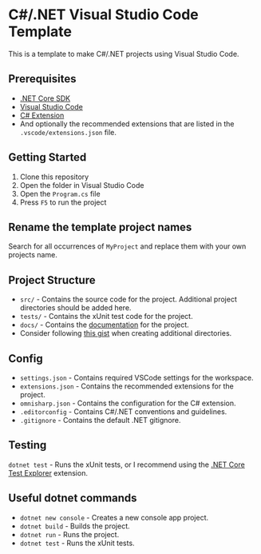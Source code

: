 # C#/.NET Visual Studio Code Template

This is a template to make C#/.NET projects using Visual Studio Code.

## Prerequisites

- [.NET Core SDK](https://dotnet.microsoft.com/download)
- [Visual Studio Code](https://code.visualstudio.com/)
- [C# Extension](https://marketplace.visualstudio.com/items?itemName=ms-dotnettools.csharp)
- And optionally the recommended extensions that are listed in the `.vscode/extensions.json` file.

## Getting Started

1. Clone this repository
2. Open the folder in Visual Studio Code
3. Open the `Program.cs` file
4. Press `F5` to run the project

## Rename the template project names

Search for all occurrences of `MyProject` and replace them with your own projects name.

## Project Structure

- `src/` - Contains the source code for the project. Additional project directories should be added here.
- `tests/` - Contains the xUnit test code for the project.
- `docs/` - Contains the [documentation](docs/documentation) for the project.
- Consider following [this gist](https://gist.github.com/davidfowl/ed7564297c61fe9ab814) when creating additional directories.

## Config

- `settings.json` - Contains required VSCode settings for the workspace.
- `extensions.json` - Contains the recommended extensions for the project.
- `omnisharp.json` - Contains the configuration for the C# extension.
- `.editorconfig` - Contains C#/.NET conventions and guidelines.
- `.gitignore` - Contains the default .NET gitignore.

## Testing

`dotnet test` - Runs the xUnit tests, or I recommend using the [.NET Core Test Explorer](https://marketplace.visualstudio.com/items?itemName=formulahendry.dotnet-test-explorer) extension.

## Useful dotnet commands

- `dotnet new console` - Creates a new console app project.
- `dotnet build` - Builds the project.
- `dotnet run` - Runs the project.
- `dotnet test` - Runs the xUnit tests.
